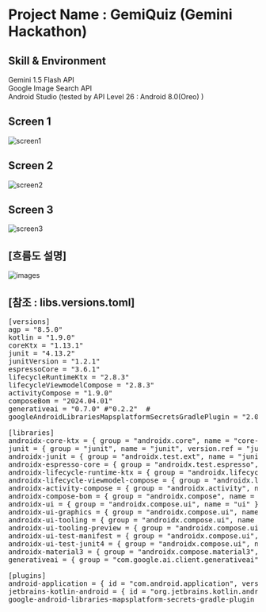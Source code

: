 # Project Name : GemiQuiz (Gemini Hackathon)

## Skill & Environment
Gemini 1.5 Flash API<br>
Google Image Search API<br>
Android Studio (tested by API Level 26 : Android 8.0(Oreo) )<br>

## Screen 1
![screen1](https://github.com/user-attachments/assets/76d9856f-d75b-44e4-b71a-70a592ec3c7e)

## Screen 2
![screen2](https://github.com/user-attachments/assets/dc2ebd0f-cfe5-473b-93d8-194a4d56fe75)

## Screen 3
![screen3](https://github.com/user-attachments/assets/df64dcff-dc75-41ca-8341-4cd989fc5a58)
<br>
## [흐름도 설명]
![images](https://github.com/user-attachments/assets/38a2f4f2-c194-4f9b-afe2-788ec97951fc)
<br>

## [참조 : libs.versions.toml]
<pre>
[versions]
agp = "8.5.0"
kotlin = "1.9.0"
coreKtx = "1.13.1"
junit = "4.13.2"
junitVersion = "1.2.1"
espressoCore = "3.6.1"
lifecycleRuntimeKtx = "2.8.3"
lifecycleViewmodelCompose = "2.8.3"
activityCompose = "1.9.0"
composeBom = "2024.04.01"
generativeai = "0.7.0" #"0.2.2"  #
googleAndroidLibrariesMapsplatformSecretsGradlePlugin = "2.0.1"

[libraries]
androidx-core-ktx = { group = "androidx.core", name = "core-ktx", version.ref = "coreKtx" }
junit = { group = "junit", name = "junit", version.ref = "junit" }
androidx-junit = { group = "androidx.test.ext", name = "junit", version.ref = "junitVersion" }
androidx-espresso-core = { group = "androidx.test.espresso", name = "espresso-core", version.ref = "espressoCore" }
androidx-lifecycle-runtime-ktx = { group = "androidx.lifecycle", name = "lifecycle-runtime-ktx", version.ref = "lifecycleRuntimeKtx" }
androidx-lifecycle-viewmodel-compose = { group = "androidx.lifecycle", name = "lifecycle-viewmodel-compose", version.ref = "lifecycleViewmodelCompose" }
androidx-activity-compose = { group = "androidx.activity", name = "activity-compose", version.ref = "activityCompose" }
androidx-compose-bom = { group = "androidx.compose", name = "compose-bom", version.ref = "composeBom" }
androidx-ui = { group = "androidx.compose.ui", name = "ui" }
androidx-ui-graphics = { group = "androidx.compose.ui", name = "ui-graphics" }
androidx-ui-tooling = { group = "androidx.compose.ui", name = "ui-tooling" }
androidx-ui-tooling-preview = { group = "androidx.compose.ui", name = "ui-tooling-preview" }
androidx-ui-test-manifest = { group = "androidx.compose.ui", name = "ui-test-manifest" }
androidx-ui-test-junit4 = { group = "androidx.compose.ui", name = "ui-test-junit4" }
androidx-material3 = { group = "androidx.compose.material3", name = "material3" }
generativeai = { group = "com.google.ai.client.generativeai", name = "generativeai", version.ref = "generativeai" }

[plugins]
android-application = { id = "com.android.application", version.ref = "agp" }
jetbrains-kotlin-android = { id = "org.jetbrains.kotlin.android", version.ref = "kotlin" }
google-android-libraries-mapsplatform-secrets-gradle-plugin = { id = "com.google.android.libraries.mapsplatform.secrets-gradle-plugin", version.ref = "googleAndroidLibrariesMapsplatformSecretsGradlePlugin" }
</pre>


